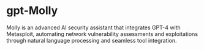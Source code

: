 # gpt-Molly
Molly is an advanced AI security assistant that integrates GPT-4 with Metasploit, automating network vulnerability assessments and exploitations through natural language processing and seamless tool integration.
